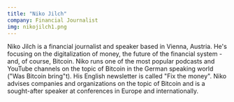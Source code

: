 ```yaml
---
title: "Niko Jilch"
company: Financial Journalist
img: nikojilch1.png
---
```


Niko Jilch is a financial journalist and speaker based in Vienna, Austria. He's focusing on the digitalization of money, the future of the financial system - and, of course, Bitcoin. Niko runs one of the most popular podcasts and YouTube channels on the topic of Bitcoin in the German speaking world ("Was Bitcoin bring"t). His English newsletter is called "Fix the money". Niko advises companies and organizations on the topic of Bitcoin and is a sought-after speaker at conferences in Europe and internationally.
